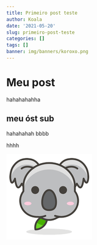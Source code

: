 ```yaml
---
title: Primeiro post teste
author: Koala
date: '2021-05-20'
slug: primeiro-post-teste
categories: []
tags: []
banner: img/banners/koroxo.png
---
```


# Meu post

hahahahahha

## meu óst sub

hahahahah
bbbb

hhhh

![koalacinza](img/download.png)




